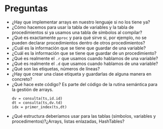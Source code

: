# Preguntas
- ¿Hay que implementar arrays en nuestro lenguaje si no los tiene ya?
- ¿Cómo hacemos para usar la tabla de variables y la tabla de procedimientos si ya usamos una tabla de símbolos al compilar?
- ¿Qué es exactamente `pproc` y para qué sirve si, por ejemplo, no se pueden declarar procedimientos dentro de otros procedimientos?
- ¿Cuál es la información que se tiene que guardar de una variable?
- ¿Cuál es la información que se tiene que guardar de un procedimiento?
- ¿Qué es realmente el `.r` que usamos cuando hablamos de una variable?
- ¿Qué es realmente el `.d` que usamos cuando hablamos de una variable?
- ¿Qué son las etiquetas, números de líneas?
- ¿Hay que crear una clase etiqueta y guardarlas de alguna manera en concreto?
- ¿Qué hace este código? Es parte del código de la rutina semántica para la gestión de arrays.
    ```
    dv = consulta(ts,id.id)
    dt = consulta(ts,dv.td)
    idx = primer_index(ts,dt)
    ```
- ¿Qué estructura deberíamos usar para las tablas (símbolos, variables y procedimentos)?¿Arrays, listas enlazadas, HashTables?